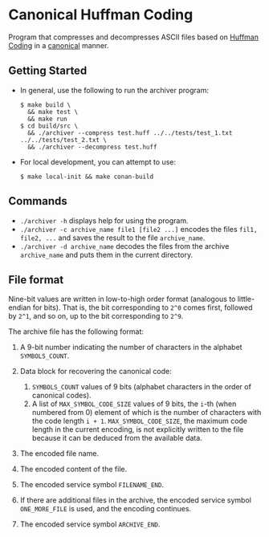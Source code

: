 # Canonical Huffman Coding

Program that compresses and decompresses ASCII files based on [Huffman Coding](https://en.wikipedia.org/wiki/Huffman_coding#:~:text=In%20computer%20science%20and%20information,used%20for%20lossless%20data%20compression.&text=The%20output%20from%20Huffman's%20algorithm,a%20character%20in%20a%20file) in a [canonical](https://en.wikipedia.org/wiki/Canonical_Huffman_code) manner.

## Getting Started

* In general, use the following to run the archiver program:

  ```shell
  $ make build \
    && make test \
    && make run
  $ cd build/src \
    && ./archiver --compress test.huff ../../tests/test_1.txt ../../tests/test_2.txt \
    && ./archiver --decompress test.huff
  ```
* For local development, you can attempt to use:

  ```shell
  $ make local-init && make conan-build
  ```

## Commands

* `./archiver -h` displays help for using the program.
* `./archiver -c archive_name file1 [file2 ...]` encodes the files `fil1, file2, ...` and saves the result to the file `archive_name`.
* `./archiver -d archive_name` decodes the files from the archive `archive_name` and puts them in the current directory.

## File format

Nine-bit values are written in low-to-high order format (analogous to little-endian for bits). That is, the bit corresponding to `2^0` comes first, followed by `2^1`, and so on, up to the bit corresponding to `2^9`.

The archive file has the following format:

1. A 9-bit number indicating the number of characters in the alphabet `SYMBOLS_COUNT`.
2. Data block for recovering the canonical code:

   1. `SYMBOLS_COUNT` values of 9 bits (alphabet characters in the order of canonical codes).
   2. A list of `MAX_SYMBOL_CODE_SIZE` values of 9 bits, the `i`-th (when numbered from 0) element of which is the number of characters with the code length `i + 1`. `MAX_SYMBOL_CODE_SIZE`, the maximum code length in the current encoding, is not explicitly written to the file because it can be deduced from the available data.
3. The encoded file name.
4. The encoded content of the file.
5. The encoded service symbol `FILENAME_END`.
6. If there are additional files in the archive, the encoded service symbol `ONE_MORE_FILE` is used, and the encoding continues.
7. The encoded service symbol `ARCHIVE_END`.
